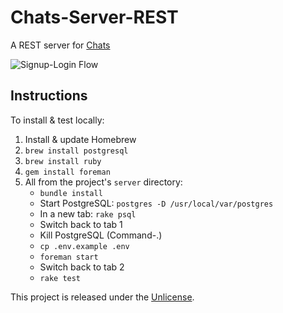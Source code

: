 # Chats-Server-REST

A REST server for [Chats][1]

![Signup-Login Flow][2]

## Instructions

To install & test locally:

1. Install & update Homebrew
2. `brew install postgresql`
3. `brew install ruby`
4. `gem install foreman`
3. All from the project's `server` directory:
    * `bundle install`
    * Start PostgreSQL: `postgres -D /usr/local/var/postgres`
    * In a new tab: `rake psql`
    * Switch back to tab 1
    * Kill PostgreSQL (Command-.)
    * `cp .env.example .env`
    * `foreman start`
    * Switch back to tab 2
    * `rake test`

This project is released under the [Unlicense][3].


  [1]: https://github.com/acani/Chats
  [2]: https://github.com/acani/Chats-Server-REST/raw/master/Documentation/SignupLoginFlow/SignupLoginFlow.jpg
  [3]: http://unlicense.org

